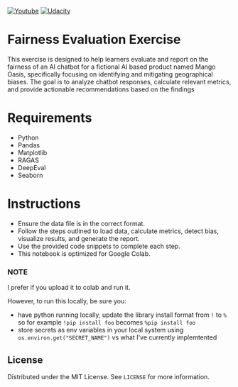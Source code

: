 [![Youtube][youtube-shield]][youtube-url]
[![Udacity][udacity-shield]][udacity-url]

# Fairness Evaluation Exercise

This exercise is designed to help learners evaluate and report on the fairness of an AI chatbot for a fictional AI based product named Mango Oasis, specifically focusing on identifying and mitigating geographical biases. 
The goal is to analyze chatbot responses, calculate relevant metrics, and provide actionable recommendations based on the findings


# Requirements

- Python
- Pandas
- Matplotlib
- RAGAS
- DeepEval
- Seaborn

# Instructions
- Ensure the data file is in the correct format.
- Follow the steps outlined to load data, calculate metrics, detect bias, visualize results, and generate the report.
- Use the provided code snippets to complete each step.
- This notebook is optimized for Google Colab.

### NOTE

I prefer if you upload it to colab and run it.

However, to run this locally, be sure you:
-  have python running locally, update the library install format from `!` to `%` so for example `!pip install foo` becomes `%pip install foo`
- store secrets as env variables in your local system using `os.environ.get("SECRET_NAME")` vs what I've currently implemtented



## License

Distributed under the MIT License. See `LICENSE` for more information.


[linkedin-url]: https://linkedin.com/in/noblea
[linkedin-shield]: https://img.shields.io/badge/-LinkedIn-black.svg?style=for-the-badge&logo=linkedin&colorB=555
[youtube-url]: https://youtube.com/c/nobleackerson
[udacity-url]: https://www.udacity.com/course/ai-product-manager-nanodegree--nd088
[youtube-shield]: https://img.shields.io/badge/-Youtube-black.svg?style=for-the-badge&logo=youtube&colorB=555
[udacity-shield]: https://img.shields.io/badge/-Udacity-black.svg?style=for-the-badge&logo=udcaity&colorB=555
